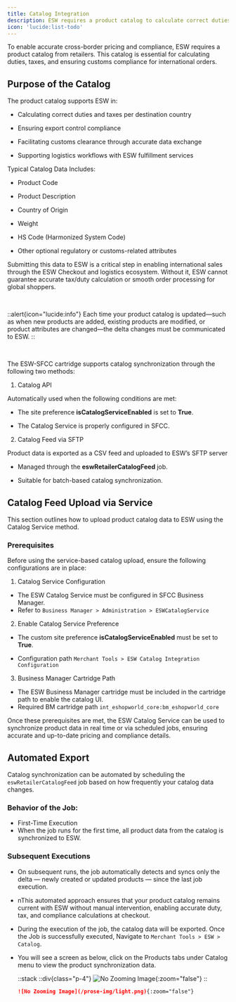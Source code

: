 ```yaml
---
title: Catalog Integration
description: ESW requires a product catalog to calculate correct duties and taxes.
icon: 'lucide:list-todo'
---
```


To enable accurate cross-border pricing and compliance, ESW requires a product catalog from retailers. This catalog is essential for calculating duties, taxes, and ensuring customs compliance for international orders.

## Purpose of the Catalog

The product catalog supports ESW in:

- Calculating correct duties and taxes per destination country

- Ensuring export control compliance

- Facilitating customs clearance through accurate data exchange

- Supporting logistics workflows with ESW fulfillment services

Typical Catalog Data Includes:

- Product Code

- Product Description

- Country of Origin

- Weight

- HS Code (Harmonized System Code)

- Other optional regulatory or customs-related attributes

Submitting this data to ESW is a critical step in enabling international sales through the ESW Checkout and logistics ecosystem. Without it, ESW cannot guarantee accurate tax/duty calculation or smooth order processing for global shoppers.


<br>

::alert{icon="lucide:info"}
  Each time your product catalog is updated—such as when new products are added, existing products are modified, or product attributes are changed—the delta changes must be communicated to ESW.
::

<br>

The ESW-SFCC cartridge supports catalog synchronization through the following two methods:

1. Catalog API

Automatically used when the following conditions are met:

- The site preference **isCatalogServiceEnabled** is set to **True**.

- The Catalog Service is properly configured in SFCC.

2. Catalog Feed via SFTP

Product data is exported as a CSV feed and uploaded to ESW’s SFTP server

- Managed through the **eswRetailerCatalogFeed** job.

- Suitable for batch-based catalog synchronization.


## Catalog Feed Upload via Service

This section outlines how to upload product catalog data to ESW using the Catalog Service method.

### Prerequisites

Before using the service-based catalog upload, ensure the following configurations are in place:

1. Catalog Service Configuration

- The ESW Catalog Service must be configured in SFCC Business Manager.
- Refer to `Business Manager > Administration > ESWCatalogService`

2. Enable Catalog Service Preference

- The custom site preference **isCatalogServiceEnabled** must be set to **True**.

- Configuration path `Merchant Tools > ESW Catalog Integration Configuration`

3. Business Manager Cartridge Path

- The ESW Business Manager cartridge must be included in the cartridge path to enable the catalog UI.
- Required BM cartridge path `int_eshopworld_core:bm_eshopworld_core`

Once these prerequisites are met, the ESW Catalog Service can be used to synchronize product data in real time or via scheduled jobs, ensuring accurate and up-to-date pricing and compliance details.

## Automated Export

Catalog synchronization can be automated by scheduling the `eswRetailerCatalogFeed` job based on how frequently your catalog data changes. <br>

### Behavior of the Job:
- First-Time Execution
- When the job runs for the first time, all product data from the catalog is synchronized to ESW.

### Subsequent Executions
- On subsequent runs, the job automatically detects and syncs only the delta — newly created or updated products — since the last job execution.
- nThis automated approach ensures that your product catalog remains current with ESW without manual intervention, enabling accurate duty, tax, and compliance calculations at checkout.
- During the execution of the job, the catalog data will be exported. Once the Job is successfully executed, Navigate to `Merchant Tools > ESW > Catalog`.
- You will see a screen as below, click on the Products tabs under Catalog menu to view the product synchronization data.


  ::stack
  ::div{class="p-4"}
  ![No Zooming Image](/prose-img/light.png){:zoom="false"}
  ::

  ```md
  ![No Zooming Image](/prose-img/light.png){:zoom="false"}
  ```









